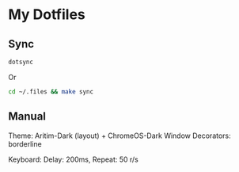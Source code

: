 # My Dotfiles

## Sync

```bash
dotsync
```

Or

```bash
cd ~/.files && make sync
```

## Manual

Theme: Aritim-Dark (layout) + ChromeOS-Dark
Window Decorators: borderline

Keyboard: Delay: 200ms, Repeat: 50 r/s
